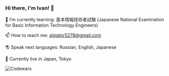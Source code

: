 ### Hi there, I'm Ivan! 👋

🌱 I’m currently learning: 基本情報技術者試験 (Japanese National Examination for Basic Information Technology Engineers)

📫 How to reach me: algiator5278@gmail.com

🌎 Speak next languages: Russian, English, Japanese

🗾 Currently live in Japan, Tokyo

![Codewars](https://github.r2v.ch/codewars?user=aligator527&top_languages=true)

<!--
**aligator527/aligator527** is a ✨ _special_ ✨ repository because its `README.md` (this file) appears on your GitHub profile.

Here are some ideas to get you started:

- 🔭 I’m currently working on ...
- 🌱 I’m currently learning ...
- 👯 I’m looking to collaborate on ...
- 🤔 I’m looking for help with ...
- 💬 Ask me about ...
- 📫 How to reach me: ...
- 😄 Pronouns: ...
- ⚡ Fun fact: ...
-->
